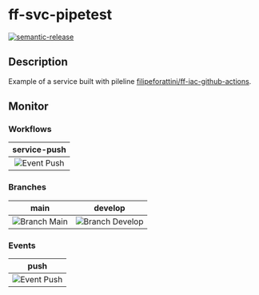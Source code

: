 # ff-svc-pipetest
[![semantic-release](https://img.shields.io/badge/%20%20%F0%9F%93%A6%F0%9F%9A%80-semantic--release-e10079.svg)](https://github.com/semantic-release/semantic-release)

## Description

Example of a service built with pileline [filipeforattini/ff-iac-github-actions](https://github.com/filipeforattini/ff-iac-github-actions).

## Monitor

### Workflows

| service-push |
| :---: |
| ![Event Push](https://github.com/filipeforattini/ff-svc-pipetest/actions/workflows/service-push.yml/badge.svg) |

### Branches

| main | develop |
| :---: | :---: |
| ![Branch Main](https://github.com/filipeforattini/ff-svc-pipetest/actions/workflows/service-push.yml/badge.svg?branch=main) | ![Branch Develop](https://github.com/filipeforattini/ff-svc-pipetest/actions/workflows/service-push.yml/badge.svg?branch=main) |


### Events

| push |
| :---: |
| ![Event Push](https://github.com/filipeforattini/ff-svc-pipetest/actions/workflows/service-push.yml/badge.svg?event=push) |

